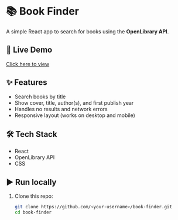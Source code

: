 # 📚 Book Finder

A simple React app to search for books using the **OpenLibrary API**.

## 🚀 Live Demo
[Click here to view](https://<your-codesandbox-live-link>)

## ✨ Features
- Search books by title
- Show cover, title, author(s), and first publish year
- Handles no results and network errors
- Responsive layout (works on desktop and mobile)

## 🛠️ Tech Stack
- React
- OpenLibrary API
- CSS

## ▶️ Run locally
1. Clone this repo:
   ```bash
   git clone https://github.com/<your-username>/book-finder.git
   cd book-finder
